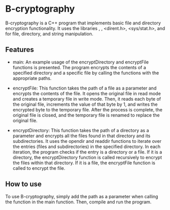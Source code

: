 # B-cryptography
B-cryptography is a C++ program that implements basic file and directory encryption functionality. It uses the libraries <iostream>, <fstream>, <dirent.h>, <sys/stat.h>, and <cstring> for file, directory, and string manipulation.


## Features
- main: An example usage of the encryptDirectory and encryptFile functions is presented. The program encrypts the contents of a specified directory and a specific file by calling the functions with the appropriate paths.

- encryptFile: This function takes the path of a file as a parameter and encrypts the contents of the file. It opens the original file in read mode and creates a temporary file in write mode. Then, it reads each byte of the original file, increments the value of that byte by 1, and writes the encrypted byte to the temporary file. After the process is complete, the original file is closed, and the temporary file is renamed to replace the original file.

- encryptDirectory: This function takes the path of a directory as a parameter and encrypts all the files found in that directory and its subdirectories. It uses the opendir and readdir functions to iterate over the entries (files and subdirectories) in the specified directory. In each iteration, the program checks if the entry is a directory or a file. If it is a directory, the encryptDirectory function is called recursively to encrypt the files within that directory. If it is a file, the encryptFile function is called to encrypt the file.

## How to use
To use B-cryptography, simply add the path as a parameter when calling the function in the main function. Then, compile and run the program.
